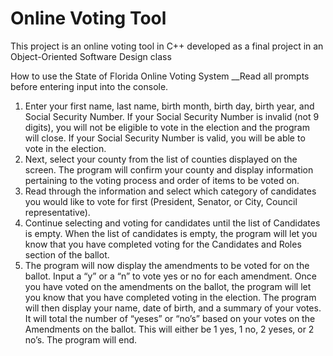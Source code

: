 # Online Voting Tool
This project is an online voting tool in C++ developed as a final project in an Object-Oriented Software Design class

How to use the State of Florida Online Voting System 
__Read all prompts before entering input into the console.
1. Enter your first name, last name, birth month, birth day, birth year, and Social Security Number. If your Social Security Number is invalid (not 9 digits), you will not be eligible to vote in the election and the program will close.
If your Social Security Number is valid, you will be able to vote in the election.
2. Next, select your county from the list of counties displayed on the screen.
The program will confirm your county and display information pertaining to the voting process and order of items to be voted on.
3. Read through the information and select which category of candidates you would like to vote for first (President, Senator, or City, Council representative).
4. Continue selecting and voting for candidates until the list of Candidates is empty. When the list of candidates is empty, the program will let you know that you have completed voting for the Candidates and Roles section of the ballot.
5. The program will now display the amendments to be voted for on the ballot. Input a “y” or a “n” to vote yes or no for each amendment.
Once you have voted on the amendments on the ballot, the program will let you know that you have completed voting in the election. The program will then display your name, date of birth, and a summary of your votes. It will total the number of “yeses” or “no’s” based on your votes on the Amendments on the ballot. This will either be 1 yes, 1 no, 2 yeses, or 2 no’s.
The program will end.
